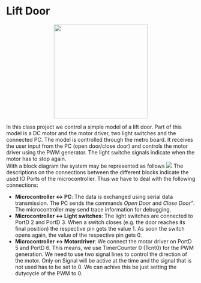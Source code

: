# Lift Door 
<p align="center"><img src="https://user-images.githubusercontent.com/46196385/103415235-89d16d00-4b81-11eb-9df8-9cb3bd40e91a.jpg" width= "250"/></p>

In this class project we control a simple model of a lift door. 
Part of this model is a DC motor and the motor driver, two light switches and the connected PC. The model is controlled through the metro board. It receives the user input from the PC (open door/close door) and controls the motor driver using the PWM generator. The light switche signals indicate when the motor has to stop again.<br>
With a block diagram the system may be represented as follows <img src="https://user-images.githubusercontent.com/46196385/103366688-90011400-4ac3-11eb-8e9e-65c0397db300.png" />
The descriptions on the connections between the different blocks indicate the used IO Ports of the microcontroller. Thus we have to deal with the following connections:
- **Microcontroller <-> PC**: The data is exchanged using serial data transmission. The PC sends the commands *Open Door* and *Close Door"*. The microcontroller may send trace information for debugging.
- **Microcontroller <-> Light switches**: The light switches are connected to PortD 2 and PortD 3. When a switch closes (e.g. the door reaches its final position) the respective pin gets the value 1. As soon the switch opens again, the value of the respective pin gets 0.
- **Microcontroller <-> Motordriver**: We connect the motor driver on PortD 5 and PortD 6. This means, we use TimerCounter 0 (Tcnt0) for the PWM generation. We need to use two signal lines to control the direction of the motor. Only on Signal will be active at the time and the signal that is not used has to be set to 0. We can achive this be just setting the dutycycle of the PWM to 0.

